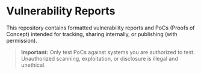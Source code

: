 # Vulnerability Reports


This repository contains formatted vulnerability reports and PoCs (Proofs of Concept) intended for tracking, sharing internally, or publishing (with permission).


> **Important:** Only test PoCs against systems you are authorized to test. Unauthorized scanning, exploitation, or disclosure is illegal and unethical.
